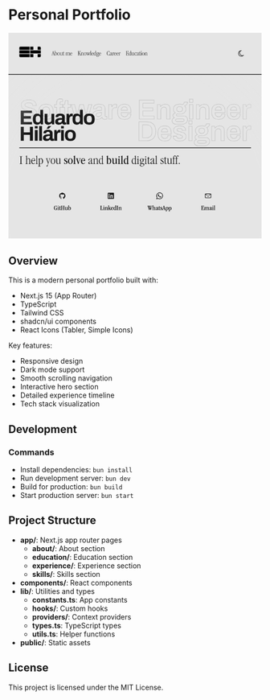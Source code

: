 # Personal Portfolio

![Hero](./docs/hero.png)

## Overview

This is a modern personal portfolio built with:

- Next.js 15 (App Router)
- TypeScript
- Tailwind CSS
- shadcn/ui components
- React Icons (Tabler, Simple Icons)

Key features:

- Responsive design
- Dark mode support
- Smooth scrolling navigation
- Interactive hero section
- Detailed experience timeline
- Tech stack visualization

## Development

### Commands

- Install dependencies: `bun install`
- Run development server: `bun dev`
- Build for production: `bun build`
- Start production server: `bun start`

## Project Structure

- **app/**: Next.js app router pages
  - **about/**: About section
  - **education/**: Education section
  - **experience/**: Experience section
  - **skills/**: Skills section
- **components/**: React components
- **lib/**: Utilities and types
  - **constants.ts**: App constants
  - **hooks/**: Custom hooks
  - **providers/**: Context providers
  - **types.ts**: TypeScript types
  - **utils.ts**: Helper functions
- **public/**: Static assets

## License

This project is licensed under the MIT License.
